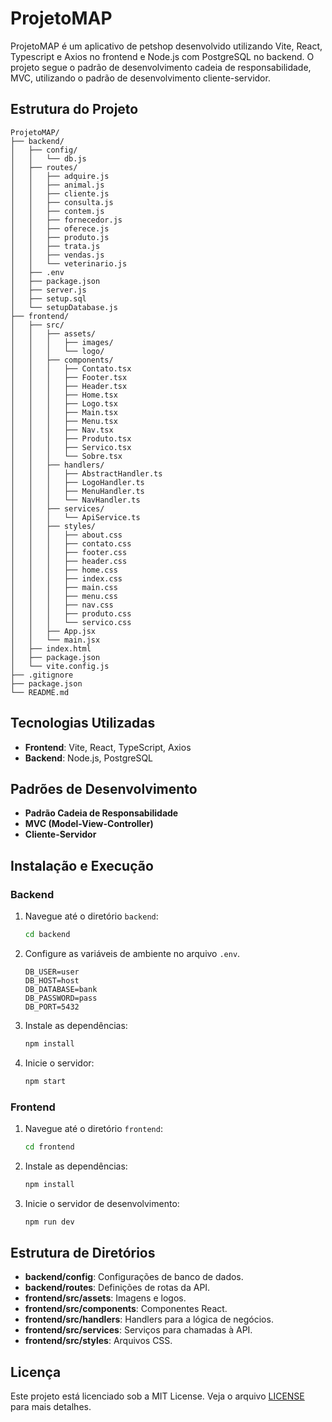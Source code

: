 # ProjetoMAP

ProjetoMAP é um aplicativo de petshop desenvolvido utilizando Vite, React, Typescript e Axios no frontend e Node.js com PostgreSQL no backend. O projeto segue o padrão de desenvolvimento cadeia de responsabilidade, MVC, utilizando o padrão de desenvolvimento cliente-servidor.

## Estrutura do Projeto

```
ProjetoMAP/
├── backend/
│   ├── config/
│   │   └── db.js
│   ├── routes/
│   │   ├── adquire.js
│   │   ├── animal.js
│   │   ├── cliente.js
│   │   ├── consulta.js
│   │   ├── contem.js
│   │   ├── fornecedor.js
│   │   ├── oferece.js
│   │   ├── produto.js
│   │   ├── trata.js
│   │   ├── vendas.js
│   │   └── veterinario.js
│   ├── .env
│   ├── package.json
│   ├── server.js
│   ├── setup.sql
│   └── setupDatabase.js
├── frontend/
│   ├── src/
│   │   ├── assets/
│   │   │   ├── images/
│   │   │   └── logo/
│   │   ├── components/
│   │   │   ├── Contato.tsx
│   │   │   ├── Footer.tsx
│   │   │   ├── Header.tsx
│   │   │   ├── Home.tsx
│   │   │   ├── Logo.tsx
│   │   │   ├── Main.tsx
│   │   │   ├── Menu.tsx
│   │   │   ├── Nav.tsx
│   │   │   ├── Produto.tsx
│   │   │   ├── Servico.tsx
│   │   │   └── Sobre.tsx
│   │   ├── handlers/
│   │   │   ├── AbstractHandler.ts
│   │   │   ├── LogoHandler.ts
│   │   │   ├── MenuHandler.ts
│   │   │   └── NavHandler.ts
│   │   ├── services/
│   │   │   └── ApiService.ts
│   │   ├── styles/
│   │   │   ├── about.css
│   │   │   ├── contato.css
│   │   │   ├── footer.css
│   │   │   ├── header.css
│   │   │   ├── home.css
│   │   │   ├── index.css
│   │   │   ├── main.css
│   │   │   ├── menu.css
│   │   │   ├── nav.css
│   │   │   ├── produto.css
│   │   │   └── servico.css
│   │   ├── App.jsx
│   │   └── main.jsx
│   ├── index.html
│   ├── package.json
│   └── vite.config.js
├── .gitignore
├── package.json
└── README.md
```

## Tecnologias Utilizadas

- **Frontend**: Vite, React, TypeScript, Axios
- **Backend**: Node.js, PostgreSQL

## Padrões de Desenvolvimento

- **Padrão Cadeia de Responsabilidade**
- **MVC (Model-View-Controller)**
- **Cliente-Servidor**

## Instalação e Execução

### Backend

1. Navegue até o diretório `backend`:
   ```bash
   cd backend
   ```

2. Configure as variáveis de ambiente no arquivo `.env`.
    ```text
    DB_USER=user
    DB_HOST=host
    DB_DATABASE=bank
    DB_PASSWORD=pass
    DB_PORT=5432
   ```

3. Instale as dependências:
   ```bash
   npm install
   ```

4. Inicie o servidor:
   ```bash
   npm start
   ```

### Frontend

1. Navegue até o diretório `frontend`:
   ```bash
   cd frontend
   ```
2. Instale as dependências:
   ```bash
   npm install
   ```
3. Inicie o servidor de desenvolvimento:
   ```bash
   npm run dev
   ```

## Estrutura de Diretórios

- **backend/config**: Configurações de banco de dados.
- **backend/routes**: Definições de rotas da API.
- **frontend/src/assets**: Imagens e logos.
- **frontend/src/components**: Componentes React.
- **frontend/src/handlers**: Handlers para a lógica de negócios.
- **frontend/src/services**: Serviços para chamadas à API.
- **frontend/src/styles**: Arquivos CSS.

## Licença

Este projeto está licenciado sob a MIT License. Veja o arquivo [LICENSE](LICENSE) para mais detalhes.
